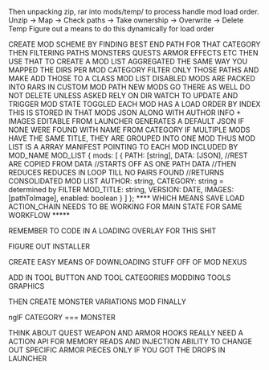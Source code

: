 
<!-- 
Work on if file exists write, to save flow. Mod folder, NativePC, appState.json
Break off into seperate -->

Then unpacking zip, rar into mods/temp/ to process handle mod load order.
Unzip -> Map -> Check paths -> Take ownership -> Overwrite -> Delete Temp
Figure out a means to do this dynamically for load order

<!-- WORK ON DIR WATCH -->
<!-- CREATE A ACTION_CHAIN THAT TRIGGERS EVERY EMIT ON NATIVEPC -->
CREATE MOD SCHEME BY FINDING BEST END PATH FOR THAT CATEGORY THEN FILTERING PATHS
    MONSTERS
    QUESTS
    ARMOR
    EFFECTS
    ETC
THEN USE THAT TO CREATE A MOD LIST
    AGGREGATED THE SAME WAY YOU MAPPED THE DIRS
    PER MOD CATEGORY FILTER ONLY THOSE PATHS
    AND MAKE ADD THOSE TO A CLASS MOD LIST
DISABLED MODS ARE PACKED INTO RARS IN CUSTOM MOD PATH
NEW MODS GO THERE AS WELL
DO NOT DELETE UNLESS ASKED
RELY ON DIR WATCH TO UPDATE AND TRIGGER MOD STATE TOGGLED
EACH MOD HAS A LOAD ORDER BY INDEX
THIS IS STORED IN THAT MODS JSON
ALONG WITH AUTHOR INFO + IMAGES
EDITABLE FROM LAUNCHER
GENERATES A DEFAULT JSON IF NONE WERE FOUND WITH NAME FROM CATEGORY
IF MULTIPLE MODS HAVE THE SAME TITLE, THEY ARE GROUPED INTO ONE MOD
THUS MOD LIST IS A ARRAY MANIFEST POINTING TO EACH MOD INCLUDED BY MOD_NAME
    MOD_LIST {
        mods: [
                {
                    PATH: [string],
                    DATA: [JSON],
                    //REST ARE COPIED FROM DATA
                    //STARTS OFF AS ONE PATH DATA
                    //THEN REDUCES REDUCES IN LOOP TILL NO PAIRS FOUND
                    //RETURNS CONSOLIDATED MOD LIST
                    AUTHOR: string,
                    CATEGORY: string = determined by FILTER
                    MOD_TITLE: string,
                    VERSION: DATE,
                    IMAGES: [pathToImage],
                    enabled: boolean
                }
            ]
    };
**** WHICH MEANS SAVE LOAD ACTION_CHAIN NEEDS TO BE WORKING FOR MAIN STATE FOR SAME WORKFLOW *****

REMEMBER TO CODE IN A LOADING OVERLAY FOR THIS SHIT

FIGURE OUT INSTALLER

CREATE EASY MEANS OF DOWNLOADING STUFF OFF OF MOD NEXUS

ADD IN TOOL BUTTON AND TOOL CATEGORIES
    MODDING TOOLS
    GRAPHICS

THEN CREATE MONSTER VARIATIONS MOD FINALLY

ngIF CATEGORY === MONSTER

THINK ABOUT QUEST WEAPON AND ARMOR HOOKS
REALLY NEED A ACTION API FOR MEMORY READS AND INJECTION
ABILITY TO CHANGE OUT SPECIFIC ARMOR PIECES ONLY IF YOU GOT THE DROPS IN LAUNCHER